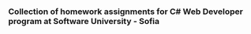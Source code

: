 <h3>Collection of homework assignments for C# Web Developer program at Software University - Sofia</h3>
